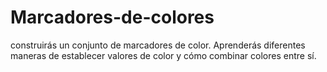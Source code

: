 # Marcadores-de-colores
construirás un conjunto de marcadores de color. Aprenderás diferentes maneras de establecer valores de color y cómo combinar colores entre sí.
